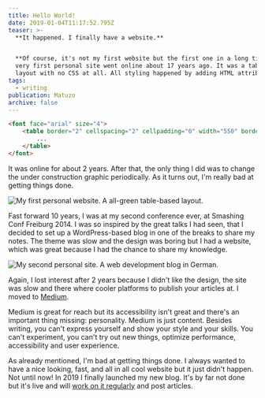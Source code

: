 ```yaml
---
title: Hello World!
date: 2019-01-04T11:17:52.795Z
teaser: >-
  **It happened. I finally have a website.**


  **Of course, it's not my first website but the first one in a long time. My
  very first personal site went online about 17 years ago. It was a table-based
  layout with no CSS at all. All styling happened by adding HTML attributes.**
tags:
  - writing
publication: Matuzo
archive: false
---
```

``` html
<font face="arial" size="4">
    <table border="2" cellspacing="2" cellpadding="0" width="550" bordercolor="#000000" bgcolor="#004600">
        ...
    </table>
</font>
```

It was online for about 2 years. After that, the only thing I did was to change the under construction graphic periodically. As it turns out, I'm really bad at getting things done.

![My first personal website. A all-green table-based layout.](https://res.cloudinary.com/dp3mem7or/image/upload/w_700/articles/matuzoat2022.png)

Fast forward 10 years, I was at my second conference ever, at Smashing Conf Freiburg 2014. I was so inspired by the great talks I had seen, that I decided to set up a WordPress-based blog in one of the breaks to share my notes. The theme was slow and the design was boring but I had a website, which was great because I had the chance to share my knowledge.

![My second personal site. A web development blog in German.](https://res.cloudinary.com/dp3mem7or/image/upload/w_700/articles/matuzoat2014.png)

Again, I lost interest after 2 years because I didn't like the design, the site was slow and there where cooler platforms to publish your articles at. I moved to [Medium](https://medium.com/@matuzo/).

Medium is great for reach but its accessibility isn't great and there's an important thing missing: personality. Medium is just content. Besides writing, you can't express yourself and show your style and your skills. You can't experiment, you can't try out new things, optimize performance, accessibility and user experience.

As already mentioned, I'm bad at getting things done. I always wanted to have a nice looking, fast, and all in all cool website but it just didn't happen. Not until now! In 2019 I finally launched my new blog. It's by far not done but it's live and will [work on it regularly](https://github.com/matuzo/matuzoat) and post articles.
